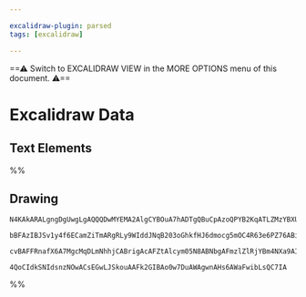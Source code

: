 ```yaml
---

excalidraw-plugin: parsed
tags: [excalidraw]

---
```

==⚠  Switch to EXCALIDRAW VIEW in the MORE OPTIONS menu of this document. ⚠==


# Excalidraw Data
## Text Elements
%%
## Drawing
```compressed-json
N4KAkARALgngDgUwgLgAQQQDwMYEMA2AlgCYBOuA7hADTgQBuCpAzoQPYB2KqATLZMzYBXUtiRoIACyhQ4zZAHoFAc0JRJQgEYA6bGwC2CgF7N6hbEcK4OCtptbErHALRY8RMpWdx8Q1TdIEfARcZgRmBShcZQUebTiAdho6IIR9BA4oZm4AbQBdfghcODgAZSiocVRQMEh1NKqIImVpZNqGQgQKACFcbABrZVJhDmIAYTZ8NlJuCABiADMl5bbI

bBFAzIBJSv1y4f6ECamZiTmARgRLy9WIddJNqB203oGhkfHJ6dmocg5mOC4R63e6PZ76ABihHw+HKMGCs0EHhBGwyT12+zYhwA6iR1Nw+OA1qjthjfliEHCERIkSQUQ80eCAErCFoccLZNDnfjEhmktIAeUB2DUMG45wADBKeXcSei0hDOFAIbh9NCxVyZaDGbtFZlSoQjFUeNKibK+fL9AAVLBQACCzS4EmCCyg9LBZKB9oebAokhCxG4HCEMK1

cvBAFFRnafX6A7MgcMqDLmNhhjCABrigAcAFZtAlcym05N8ABNbgAFmzlZlRjYBm4NXa9AIQiq5yJAF8wxbmR92cxOehhkJRrchiQDUagyH8DLJ58Tk2iZBupNA2cxgBOHc7iEQ1aQJkIZQhoGzOYRgAiN5vB4g3d7j0xhyFUHY/1nobNcECZmEZgAHFSCnQ0qmDH92gWch0hPUYmEIDhlBXWpIAyXBNGCTdUF+dseTWIg4G4PCEAIiAOFVKpSPI

4QoCIdkSNIdsnzNOwACsEGwLJSkouAAFk2GIBAo0w7DuAWAgwnAHs6AWaFwibLsQC7IA
```
%%